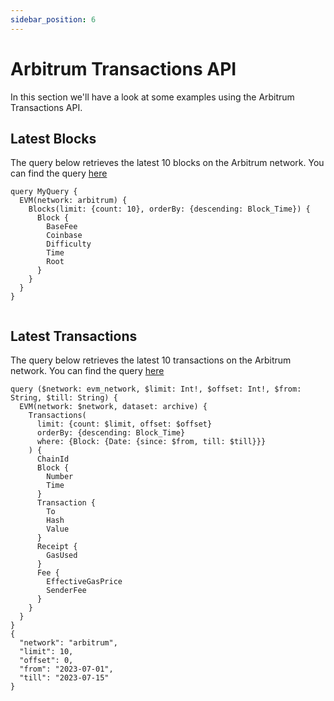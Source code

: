 ```yaml
---
sidebar_position: 6
---
```


# Arbitrum Transactions API

In this section we'll have a look at some examples using the Arbitrum Transactions API.

<head>
<meta name="title" content="Arbitrum Transaction API"/>
<meta name="description" content="The Arbitrum transactions API allows you to query for transactions on the Arbitrum blockchain. You can use this API to get information about specific transactions, such as the signature, block, transaction fee, success, fee payer, inner instructions count, instructions count, signer, and transaction index."/>
<meta name="keywords" content="Arbitrum transaction api, Arbitrum transaction python api, Arbitrum transaction details api, Arbitrum transactions scan api, Arbitrum transaction api docs, Arbitrum transaction crypto api, transaction blockchain api, Arbitrum network api"/>
<meta name="robots" content="index, follow"/>
<meta http-equiv="Content-Type" content="text/html; charset=utf-8"/>
<meta name="language" content="English"/>

<!-- Open Graph / Facebook -->
<meta property="og:type" content="website" />
<meta property="og:title" content="How to get all Transaction details on Arbitrum using Arbitrum Transactions API" />
<meta property="og:description" content="The Arbitrum transactions API allows you to query for transactions on the Arbitrum blockchain. You can use this API to get information about specific transactions, such as the signature, block, transaction fee, success, fee payer, inner instructions count, instructions count, signer, and transaction index." />

<!-- Twitter -->
<meta property="twitter:card" content="summary_large_image" />
<meta property="twitter:title" content="How to get all Transaction details on Arbitrum using Arbitrum Transactions API" />
<meta property="twitter:description" content="The Arbitrum transactions API allows you to query for transactions on the Arbitrum blockchain. You can use this API to get information about specific transactions, such as the signature, block, transaction fee, success, fee payer, inner instructions count, instructions count, signer, and transaction index." />
</head>

## Latest Blocks

The query below retrieves the latest 10 blocks on the Arbitrum network.
You can find the query [here](https://ide.bitquery.io/Latest-Arbitrum-blocks)

```
query MyQuery {
  EVM(network: arbitrum) {
    Blocks(limit: {count: 10}, orderBy: {descending: Block_Time}) {
      Block {
        BaseFee
        Coinbase
        Difficulty
        Time
        Root
      }
    }
  }
}


```

## Latest Transactions

The query below retrieves the latest 10 transactions on the Arbitrum network.
You can find the query [here](https://ide.bitquery.io/Latest-Transactions_3)

```
query ($network: evm_network, $limit: Int!, $offset: Int!, $from: String, $till: String) {
  EVM(network: $network, dataset: archive) {
    Transactions(
      limit: {count: $limit, offset: $offset}
      orderBy: {descending: Block_Time}
      where: {Block: {Date: {since: $from, till: $till}}}
    ) {
      ChainId
      Block {
        Number
        Time
      }
      Transaction {
        To
        Hash
        Value
      }
      Receipt {
        GasUsed
      }
      Fee {
        EffectiveGasPrice
        SenderFee
      }
    }
  }
}
{
  "network": "arbitrum",
  "limit": 10,
  "offset": 0,
  "from": "2023-07-01",
  "till": "2023-07-15"
}
```
